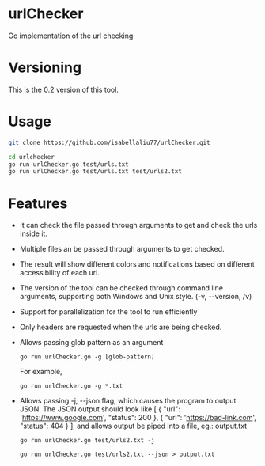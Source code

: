 # urlChecker

Go implementation of the url checking

# Versioning
This is the 0.2 version of this tool. 

# Usage

```bash
git clone https://github.com/isabellaliu77/urlChecker.git

cd urlchecker
go run urlChecker.go test/urls.txt
go run urlChecker.go test/urls.txt test/urls2.txt
```

# Features
- It can check the file passed through arguments to get and check the urls inside it. 

- Multiple files an be passed through arguments to get checked. 

- The result will show different colors and notifications based on different 
accessibility of each url. 

- The version of the tool can be checked through command line arguments, supporting both Windows and Unix style. (-v, --version, /v)

- Support for parallelization for the tool to run efficiently

- Only headers are requested when the urls are being checked. 

- Allows passing glob pattern as an argument
  ```
  go run urlChecker.go -g [glob-pattern]
  ```
  For example,
  ```
  go run urlChecker.go -g *.txt
  ```

- Allows passing -j, --json flag, which causes the program to output JSON. The JSON output should look like [ { "url": 'https://www.google.com', "status": 200 }, { "url": 'https://bad-link.com', "status": 404 } ], and allows output be piped into a file, eg.: output.txt

  ```
  go run urlChecker.go test/urls2.txt -j
  ```
  ```
  go run urlChecker.go test/urls2.txt --json > output.txt
  ```